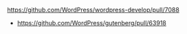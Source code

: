 https://github.com/WordPress/wordpress-develop/pull/7088

-   https://github.com/WordPress/gutenberg/pull/63918
